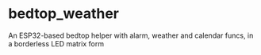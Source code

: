 # bedtop_weather
An ESP32-based bedtop helper with alarm, weather and calendar funcs, in a borderless LED matrix form
